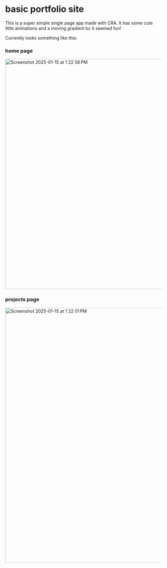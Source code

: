 # basic portfolio site
This is a super simple single page app made with CRA. It has some cute little animations and a moving gradient bc it seemed fun! 

Currently looks something like this: 
### home page
<img width="740" alt="Screenshot 2025-01-15 at 1 22 56 PM" src="https://github.com/user-attachments/assets/736b017d-6436-4549-b71d-6bb4daf2ac45" />

### projects page
<img width="820" alt="Screenshot 2025-01-15 at 1 22 01 PM" src="https://github.com/user-attachments/assets/7621d13d-9f6c-457e-b507-696230311266" />
